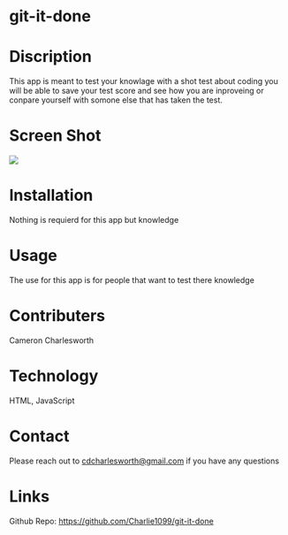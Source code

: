 # git-it-done

# Discription 
This app is meant to test your knowlage with a shot test about coding you will be able to save your test score and see how you are inproveing or conpare yourself with somone else that has taken the test.

# Screen Shot
<image src="assets\images\Coding Quiz.png">

# Installation
Nothing is requierd for this app but knowledge

# Usage
The use for this app is for people that want to test there knowledge

# Contributers
Cameron Charlesworth

# Technology
HTML, JavaScript

# Contact 
Please reach out to cdcharlesworth@gmail.com if you have any questions

# Links
Github Repo: https://github.com/Charlie1099/git-it-done
